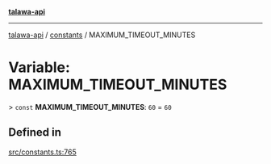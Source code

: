 [**talawa-api**](../../README.md)

***

[talawa-api](../../modules.md) / [constants](../README.md) / MAXIMUM\_TIMEOUT\_MINUTES

# Variable: MAXIMUM\_TIMEOUT\_MINUTES

\> `const` **MAXIMUM\_TIMEOUT\_MINUTES**: `60` = `60`

## Defined in

[src/constants.ts:765](https://github.com/PalisadoesFoundation/talawa-api/blob/832d310bae30bd8cb45fb1b44f62dd776dccc52f/src/constants.ts#L765)
